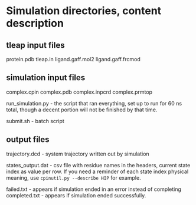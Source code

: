 # Simulation directories, content description

## tleap input files

protein.pdb
tleap.in
ligand.gaff.mol2
ligand.gaff.frcmod

## simulation input files
complex.cpin
complex.pdb
complex.inpcrd
complex.prmtop

run_simulation.py - the script that ran everything, set up to run for 60 ns total, though a decent portion will not be finished by that time.

submit.sh - batch script

## output files
trajectory.dcd - system trajectory written out by simulation

states_output.dat - csv file with residue names in the headers, current state index as value per row. If you need a reminder of each state index physical meaning,
use `cpinutil.py --describe HIP` for example.

failed.txt - appears if simulation ended in an error instead of completing
completed.txt - appears if simulation ended successfully.
